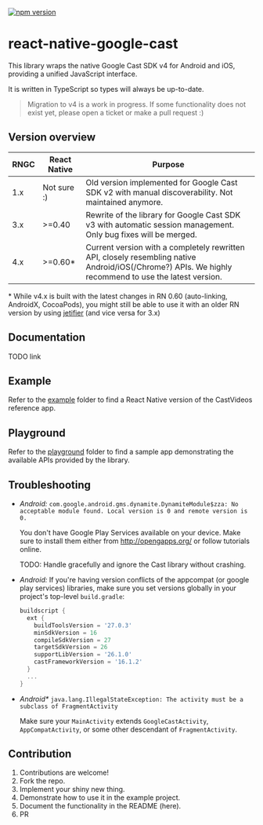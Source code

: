 [![npm version](https://badge.fury.io/js/react-native-google-cast.svg)](https://badge.fury.io/js/react-native-google-cast)

# react-native-google-cast

This library wraps the native Google Cast SDK v4 for Android and iOS, providing a unified JavaScript interface.

It is written in TypeScript so types will always be up-to-date.

> Migration to v4 is a work in progress. If some functionality does not exist yet, please open a ticket or make a pull request :)

## Version overview

| RNGC | React Native | Purpose                                                                                                                                               |
| ---- | ------------ | ----------------------------------------------------------------------------------------------------------------------------------------------------- |
| 1.x  | Not sure :)  | Old version implemented for Google Cast SDK v2 with manual discoverability. Not maintained anymore.                                                   |
| 3.x  | >=0.40       | Rewrite of the library for Google Cast SDK v3 with automatic session management. Only bug fixes will be merged.                                       |
| 4.x  | >=0.60*      | Current version with a completely rewritten API, closely resembling native Android/iOS(/Chrome?) APIs. We highly recommend to use the latest version. |

\* While v4.x is built with the latest changes in RN 0.60 (auto-linking, AndroidX, CocoaPods), you might still be able to use it with an older RN version by using [jetifier](https://github.com/mikehardy/jetifier#usage-for-source-files) (and vice versa for 3.x)

## Documentation

TODO link

## Example

Refer to the [example](example/) folder to find a React Native version of the CastVideos reference app.

## Playground

Refer to the [playground](playground/) folder to find a sample app demonstrating the available APIs provided by the library.

## Troubleshooting

- _Android:_ `com.google.android.gms.dynamite.DynamiteModule$zza: No acceptable module found. Local version is 0 and remote version is 0.`

  You don't have Google Play Services available on your device. Make sure to install them either from http://opengapps.org/ or follow tutorials online.

  TODO: Handle gracefully and ignore the Cast library without crashing.

- _Android:_ If you're having version conflicts of the appcompat (or google play services) libraries, make sure you set versions globally in your project's top-level `build.gradle`:

  ```gradle
  buildscript {
    ext {
      buildToolsVersion = '27.0.3'
      minSdkVersion = 16
      compileSdkVersion = 27
      targetSdkVersion = 26
      supportLibVersion = '26.1.0'
      castFrameworkVersion = '16.1.2'
    }
    ...
  }
  ```

- _Android\*_ `java.lang.IllegalStateException: The activity must be a subclass of FragmentActivity`

  Make sure your `MainActivity` extends `GoogleCastActivity`, `AppCompatActivity`, or some other descendant of `FragmentActivity`.

## Contribution

1. Contributions are welcome!
2. Fork the repo.
3. Implement your shiny new thing.
4. Demonstrate how to use it in the example project.
5. Document the functionality in the README (here).
6. PR
